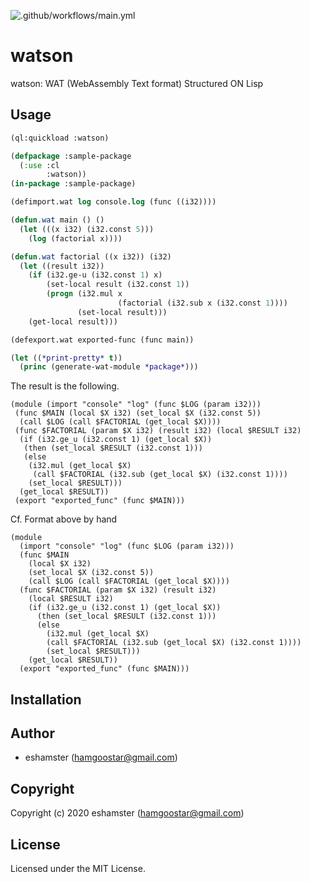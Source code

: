 ![.github/workflows/main.yml](https://github.com/eshamster/watson/workflows/.github/workflows/main.yml/badge.svg)

# watson

watson: WAT (WebAssembly Text format) Structured ON Lisp

## Usage

```lisp
(ql:quickload :watson)

(defpackage :sample-package
  (:use :cl
        :watson))
(in-package :sample-package)

(defimport.wat log console.log (func ((i32))))

(defun.wat main () ()
  (let (((x i32) (i32.const 5)))
    (log (factorial x))))

(defun.wat factorial ((x i32)) (i32)
  (let ((result i32))
    (if (i32.ge-u (i32.const 1) x)
        (set-local result (i32.const 1))
        (progn (i32.mul x
                        (factorial (i32.sub x (i32.const 1))))
               (set-local result)))
    (get-local result)))

(defexport.wat exported-func (func main))

(let ((*print-pretty* t))
  (princ (generate-wat-module *package*)))
```

The result is the following.

```wat
(module (import "console" "log" (func $LOG (param i32)))
 (func $MAIN (local $X i32) (set_local $X (i32.const 5))
  (call $LOG (call $FACTORIAL (get_local $X))))
 (func $FACTORIAL (param $X i32) (result i32) (local $RESULT i32)
  (if (i32.ge_u (i32.const 1) (get_local $X))
   (then (set_local $RESULT (i32.const 1)))
   (else
    (i32.mul (get_local $X)
     (call $FACTORIAL (i32.sub (get_local $X) (i32.const 1))))
    (set_local $RESULT)))
  (get_local $RESULT))
 (export "exported_func" (func $MAIN)))
```

Cf. Format above by hand

```wat
(module
  (import "console" "log" (func $LOG (param i32)))
  (func $MAIN
    (local $X i32)
    (set_local $X (i32.const 5))
    (call $LOG (call $FACTORIAL (get_local $X))))
  (func $FACTORIAL (param $X i32) (result i32)
    (local $RESULT i32)
    (if (i32.ge_u (i32.const 1) (get_local $X))
      (then (set_local $RESULT (i32.const 1)))
      (else
        (i32.mul (get_local $X)
        (call $FACTORIAL (i32.sub (get_local $X) (i32.const 1))))
        (set_local $RESULT)))
    (get_local $RESULT))
  (export "exported_func" (func $MAIN)))
```

## Installation

## Author

- eshamster (hamgoostar@gmail.com)

## Copyright

Copyright (c) 2020 eshamster (hamgoostar@gmail.com)

## License

Licensed under the MIT License.
